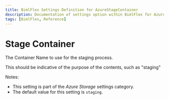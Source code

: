 ```yaml
---
title: BimlFlex Settings Definition for AzureStageContainer
description: Documentation of settings option within BimlFlex for AzureStageContainer
tags: [BimlFlex, Reference]
---
```


# Stage Container

The Container Name to use for the staging process.

This should be indicative of the purpose of the contents, such as "staging"

Notes:

* This setting is part of the *Azure Storage* settings category.
* The default value for this setting is `staging`.
